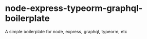 # node-express-typeorm-graphql-boilerplate
A simple boilerplate for node, express, graphql, typeorm, etc
